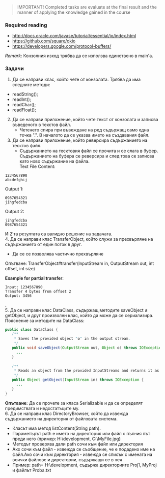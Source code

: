 > IMPORTANT! Completed tasks are evaluate at the final result and the manner of applying the knowledge gained in the  course 

### Required reading  
* http://docs.oracle.com/javase/tutorial/essential/io/index.html
* https://github.com/square/okio
* https://developers.google.com/protocol-buffers/  

*Remark:* Конзолния изход трябва да се използва единствено в main'а.  

### Задачи  
1. Да се направи клас, който чете от конзолата. Трябва да има следните методи:  
 * readString();
 * readInt();
 * readChar();
 * readFloat();  
2. Да се направи приложение, който чете текст от конзолата и записва въведеното в текстов файл.  
   * Четенето спира при въвеждане на ред съдържащ само една точка ".". В началото да се указва името на създавания файл.
3. Да се направи приложение, който реверсира съдържанието на тесктов файл.  
   * Съдържанието на тесктовия файл се прочита и се слага в буфер. Съдържанието на буфера се реверсира и след това се записва като ново съдържание на файла.  
Text File Content: 
```
1234567890
abcdefghij
```
Output 1:
```
0987654321
jihgfedcba
```
Output 2:
```
jihgfedcba
0987654321
```
И 2'та резултата са валидно решение на задачата.  
4. Да се направи клас TransferObject, който служи за прехвърляне на съдържанието от един поток в друг.
 * Да се се позволява частично прехвърляне  

Опътване: TransferObject#transfer(InputStream in, OutputStream out, int offset, int size)  

**Example for partial transfer**:  
```
Input: 1234567890  
Transfer 4 bytes from offset 2  
Output: 3456  
```  
.  
5. Да се направи клас DataClass, съдържащ методите saveObject и getObject, и друг произволен клас, който да може да се сериализира.
Пояснение за методите на DataClass:  
```java
public class DataClass {
   /**
    * Saves the provided object "o" in the output stream. 
    */
   public void saveObject(OutputStream out, Object o) throws IOException {
     ...
   }
 
   /**
    * Reads an object from the provided InputStreams and returns it as result. 
    */
   public Object getObject(InputStream in) throws IOException {
     ...
   }
}
```

**Опътване:** Да се прочете за класа Serializable и да се определят предимствата и недостатъците му.  
6. Да се направи клас DirectoryBrowser, който да извежда съдържанието на директория от файловата система.
 * Класът има метод listContent(String path).
 * Параметърът path е името на директория или файл с пълния път преди него (пример: H:\development\, C:\MyFile.jpg)
 * Методът проверява дали path сочи към файл или директория  
 * Ако сочи към файл - извежда се съобщение, че е подадено име на файл.Ако сочи към директория - извежда се списък с имената на всички файлове и директории, съдържащи се в нея
 * Пример: path= H:\development\, съдържа директориите Proj1, MyProj и файлът Proba.txt  
